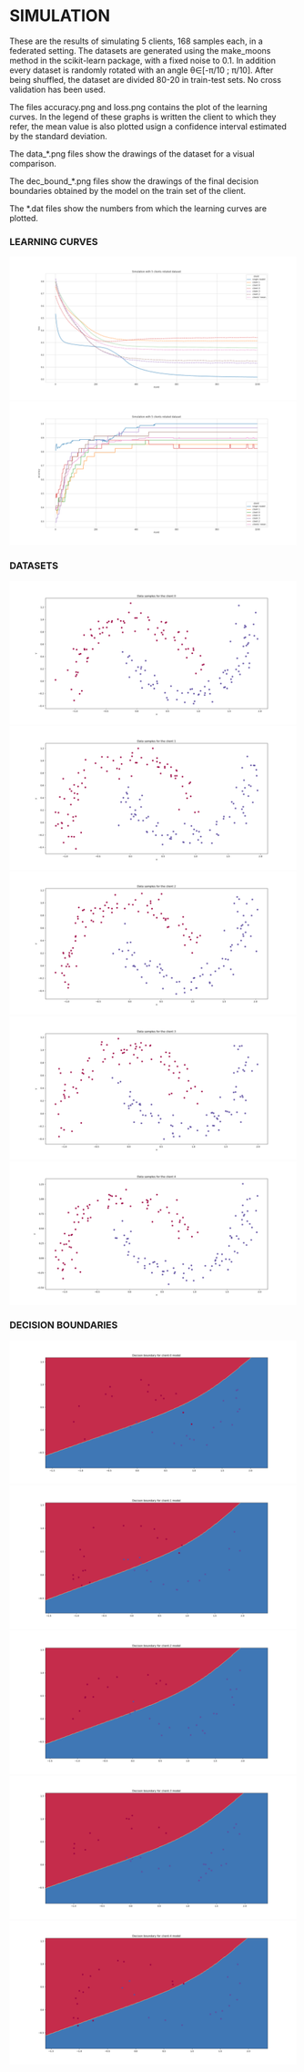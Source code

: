 # SIMULATION
These are the results of simulating 5 clients, 168 samples each, in a federated setting. 
The datasets are generated using the make_moons method in the scikit-learn package, with a fixed noise to 0.1. 
In addition every dataset is randomly rotated with an angle &theta;&isin;[-&pi;/10 ; &pi;/10].
After being shuffled, the dataset are divided 80-20 in train-test sets. 
No cross validation has been used.

The files accuracy.png and loss.png contains the plot of the learning curves.
In the legend of these graphs is written the client to which they refer, the mean value is also plotted usign a confidence interval estimated by the standard deviation.

The data_*.png files show the drawings of the dataset for a visual comparison.

The dec_bound_*.png files show the drawings of the final decision boundaries obtained by the model on the train set of the client.

The *.dat files show the numbers from which the learning curves are plotted.

### LEARNING CURVES
![](loss.png?raw=true)
![](accuracy.png?raw=true)

### DATASETS
![](data_client_0.png?raw=true)
![](data_client_1.png?raw=true)
![](data_client_2.png?raw=true)
![](data_client_3.png?raw=true)
![](data_client_4.png?raw=true)

### DECISION BOUNDARIES
![](dec_bound_c0.png?raw=true)
![](dec_bound_c1.png?raw=true)
![](dec_bound_c2.png?raw=true)
![](dec_bound_c3.png?raw=true)
![](dec_bound_c4.png?raw=true)